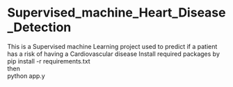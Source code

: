 # Supervised_machine_Heart_Disease_Detection
This is a Supervised machine Learning project used to predict if a patient has a risk of having a Cardiovascular disease 
Install required packages by <br> 
pip install -r requirements.txt
<br> then<br> 
python app.y

